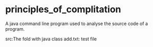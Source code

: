 # principles_of_complitation
A java command line program used to analyse the source code of a program.

src:The fold with java class
add.txt: test file
